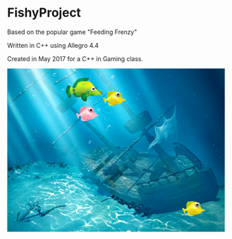 # FishyProject
Based on the popular game "Feeding Frenzy" 

Written in C++ using Allegro 4.4

Created in May 2017 for a C++ in Gaming class. 

![Alt text](/FishyDemo.png?raw=true "Demonstration of Fishy")
